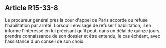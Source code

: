 Article R15-33-8
----
Le procureur général près la cour d'appel de Paris accorde ou refuse
l'habilitation par arrêté. Lorsqu'il envisage de refuser l'habilitation, il en
informe l'intéressé en lui précisant qu'il peut, dans un délai de quinze jours,
prendre connaissance de son dossier et être entendu, le cas échéant, avec
l'assistance d'un conseil de son choix.
